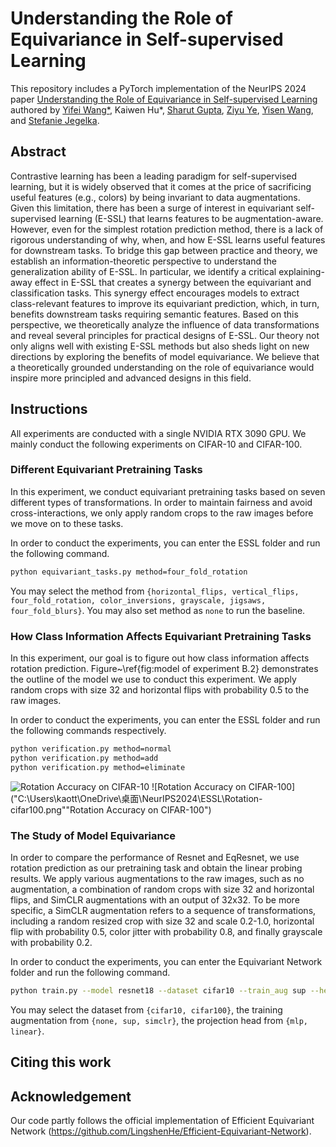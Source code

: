 # Understanding the Role of Equivariance in Self-supervised Learning
This repository includes a PyTorch implementation of the NeurIPS 2024 paper [Understanding the Role of Equivariance in Self-supervised Learning]() authored by [Yifei Wang*](https://yifeiwang77.com/), Kaiwen Hu*, [Sharut Gupta](https://www.mit.edu/~sharut/), [Ziyu Ye](https://hazelye-bot.github.io/), [Yisen Wang](https://yisenwang.github.io/), and [Stefanie Jegelka](https://people.csail.mit.edu/stefje/).

## Abstract
Contrastive learning has been a leading paradigm for self-supervised learning, but it is widely observed that it comes at the price of sacrificing useful features (e.g., colors) by being invariant to data augmentations. Given this limitation, there has been a surge of interest in equivariant self-supervised learning (E-SSL) that learns features to be augmentation-aware. However, even for the simplest rotation prediction method, there is a lack of rigorous understanding of why, when, and how E-SSL learns useful features for downstream tasks. To bridge this gap between practice and theory, we establish an information-theoretic perspective to understand the generalization ability of E-SSL. In particular, we identify a critical explaining-away effect in E-SSL that creates a synergy between the equivariant and classification tasks. This synergy effect encourages models to extract class-relevant features to improve its equivariant prediction, which, in turn, benefits downstream tasks requiring semantic features. Based on this perspective, we theoretically analyze the influence of data transformations and reveal several principles for practical designs of E-SSL. Our theory not only aligns well with existing E-SSL methods but also sheds light on new directions by exploring the benefits of model equivariance. We believe that a theoretically grounded understanding on the role of equivariance would inspire more principled and advanced designs in this field.

## Instructions
All experiments are conducted with a single NVIDIA RTX 3090 GPU. We mainly conduct the following experiments on CIFAR-10 and CIFAR-100.

### Different Equivariant Pretraining Tasks
In this experiment, we conduct equivariant pretraining tasks based on seven different types of transformations. In order to maintain fairness and avoid cross-interactions, we only apply random crops to the raw images before we move on to these tasks.

In order to conduct the experiments, you can enter the ESSL folder and run the following command.
```bash
python equivariant_tasks.py method=four_fold_rotation
```
You may select the method from `{horizontal_flips, vertical_flips, four_fold_rotation, color_inversions, grayscale, jigsaws, four_fold_blurs}`.
You may also set method as `none` to run the baseline.

### How Class Information Affects Equivariant Pretraining Tasks
In this experiment, our goal is to figure out how class information affects rotation prediction. Figure~\ref{fig:model of experiment B.2} demonstrates the outline of the model we use to conduct this experiment. We apply random crops with size 32 and horizontal flips with probability 0.5 to the raw images.

In order to conduct the experiments, you can enter the ESSL folder and run the following commands respectively.
```bash
python verification.py method=normal
python verification.py method=add
python verification.py method=eliminate
```
![Rotation Accuracy on CIFAR-10]("C:\Users\kaott\OneDrive\桌面\NeurIPS2024\ESSL\Rotation-cifar10.png" "Rotation Accuracy on CIFAR-10")
![Rotation Accuracy on CIFAR-100]("C:\Users\kaott\OneDrive\桌面\NeurIPS2024\ESSL\Rotation-cifar100.png""Rotation Accuracy on CIFAR-100")

### The Study of Model Equivariance
In order to compare the performance of Resnet and EqResnet, we use rotation prediction as our pretraining task and obtain the linear probing results. We apply various augmentations to the raw images, such as no augmentation, a combination of random crops with size 32 and horizontal flips, and SimCLR augmentations with an output of 32x32. To be more specific, a SimCLR augmentation refers to a sequence of transformations, including a random resized crop with size 32 and scale 0.2-1.0, horizontal flip with probability 0.5, color jitter with probability 0.8, and finally grayscale with probability 0.2.

In order to conduct the experiments, you can enter the Equivariant Network folder and run the following command.
```bash
python train.py --model resnet18 --dataset cifar10 --train_aug sup --head mlp
```
You may select the dataset from `{cifar10, cifar100}`, the training augmentation from `{none, sup, simclr}`, the projection head from `{mlp, linear}`.

## Citing this work

## Acknowledgement
Our code partly follows the official implementation of Efficient Equivariant Network (https://github.com/LingshenHe/Efficient-Equivariant-Network).
